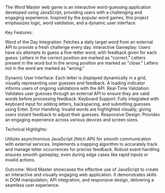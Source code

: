 The Word Master web game is an interactive word-guessing application developed using JavaScript, providing users with a challenging and engaging experience. Inspired by the popular word games, this project emphasizes logic, word validation, and a dynamic user interface.

Key Features:

Word of the Day Integration: Fetches a daily target word from an external API to provide a fresh challenge every day.
Interactive Gameplay: Users have six attempts to guess a five-letter word, with feedback given for each guess:
Letters in the correct position are marked as "correct."
Letters present in the word but in the wrong position are marked as "close."
Letters not in the word are marked as "wrong."

Dynamic User Interface: Each letter is displayed dynamically in a grid, visually representing user guesses and feedback.
A loading indicator informs users of ongoing validations with the API.
Real-Time Validation: Validates user guesses through an external API to ensure they are valid words before processing feedback.
Keyboard Support: Fully integrated with keyboard input for adding letters, backspacing, and submitting guesses using Enter.
Error Handling: Invalid words are highlighted visually, giving users instant feedback to adjust their guesses.
Responsive Design: Provides an engaging experience across various devices and screen sizes.

Technical Highlights:

Utilizes asynchronous JavaScript (fetch API) for smooth communication with external services.
Implements a mapping algorithm to accurately track and manage letter occurrences for precise feedback.
Robust event handling ensures smooth gameplay, even during edge cases like rapid inputs or invalid actions.

Outcome:
Word Master showcases the effective use of JavaScript to create an interactive and visually engaging web application. It demonstrates skills in DOM manipulation, API integration, and responsive design, delivering a seamless user experience.
